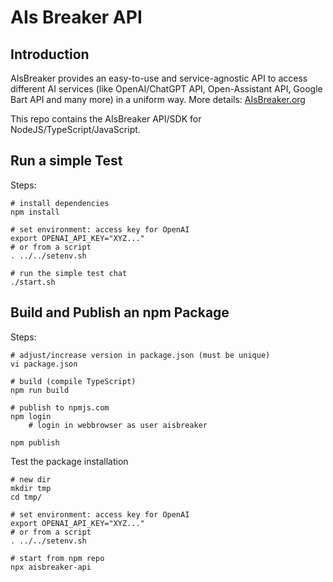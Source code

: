 # AIs Breaker API

## Introduction

AIsBreaker provides an easy-to-use and service-agnostic API to access different AI services
(like OpenAI/ChatGPT API, Open-Assistant API, Google Bart API and many more)
in a uniform way. More details: [AIsBreaker.org](https://aisbreaker.org/)

This repo contains the AIsBreaker API/SDK for NodeJS/TypeScript/JavaScript.


## Run a simple Test

Steps:

    # install dependencies
    npm install

    # set environment: access key for OpenAI
    export OPENAI_API_KEY="XYZ..."
    # or from a script
    . ../../setenv.sh

    # run the simple test chat
    ./start.sh


## Build and Publish an npm Package

Steps:

    # adjust/increase version in package.json (must be unique)
    vi package.json

    # build (compile TypeScript)
    npm run build

    # publish to npmjs.com
    npm login
        # login in webbrowser as user aisbreaker

    npm publish

Test the package installation

    # new dir
    mkdir tmp
    cd tmp/

    # set environment: access key for OpenAI
    export OPENAI_API_KEY="XYZ..."
    # or from a script
    . ../../setenv.sh

    # start from npm repo
    npx aisbreaker-api
